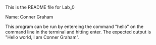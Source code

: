 This is the README file for Lab_0

Name: Conner Graham

This program can be run by entereing the command "hello"
on the command line in the terminal and hitting enter. The
expected output is "Hello world, I am Conner Graham".
